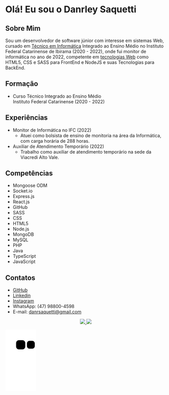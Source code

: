 # Olá! Eu sou o Danrley Saquetti

## Sobre Mim

Sou um desenvolvedor de software júnior com interesse em sistemas Web, cursado em [Técnico em Informática](#formação) Integrado ao Ensino Médio no Instituto Federal Catarinense de Ibirama (2020 - 2022), onde fui monitor de informática no ano de 2022, competente em [tecnologias Web](#competências) como HTML5, CSS e SASS para FrontEnd e NodeJS e suas Tecnologias para BackEnd.

## Formação

* Curso Técnico Integrado ao Ensino Médio<br>Instituto Federal Catarinense (2020 - 2022)

## Experiências

* Monitor de Informática no IFC (2022)
  - Atuei como bolsista de ensino de monitoria na área da Informática, com carga horária de 288 horas.
* Auxiliar de Atendimento Temporário (2022)
  - Trabalho como auxiliar de atendimento temporário na sede da Viacredi Alto Vale.

## Competências

* Mongoose ODM
* Socket.io
* Express.js
* React.js
* GitHub
* SASS
* CSS
* HTML5
* Node.js
* MongoDB
* MySQL
* PHP
* Java
* TypeScript
* JavaScript

## Contatos

* [GitHub](https://github.com/Danrley-Ruan-Saquetti)
* [Linkedin](https://www.linkedin.com/in/danrley-saquetti)
* [Instagram](https://www.instagram.com/dan__ruan)
* WhatsApp: (47) 98800-4598
* E-mail: danrsaquetti@gmail.com            

<div align="center">
  <a href="https://github.com/Danrley-Ruan-Saquetti">
  <img height="180em" src="https://github-readme-stats.vercel.app/api?username=Danrley-Ruan-Saquetti&count_private=true&show_icons=true&theme=dracula&include_all_commits=true&count_private=true"/>
  <img height="180em" src="https://github-readme-stats.vercel.app/api/top-langs/?username=Danrley-Ruan-Saquetti&layout=compact&langs_count=5&theme=dracula"/>
</div>

![Snake animation](https://github.com/Danrley-Ruan-Saquetti/Danrley-Ruan-Saquetti/blob/output/github-contribution-grid-snake.svg)
